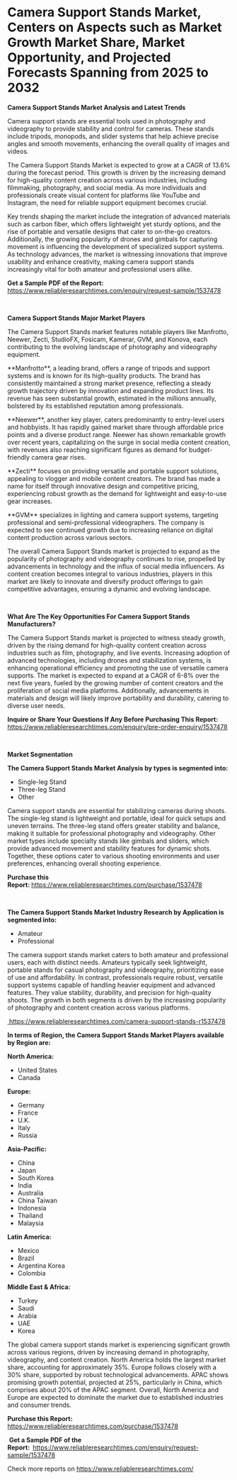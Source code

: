 <p><h1>Camera Support Stands Market, Centers on Aspects such as Market Growth Market Share, Market Opportunity, and Projected Forecasts Spanning from 2025 to 2032</h1></p><p><strong>Camera Support Stands Market Analysis and Latest Trends</strong></p>
<p><p>Camera support stands are essential tools used in photography and videography to provide stability and control for cameras. These stands include tripods, monopods, and slider systems that help achieve precise angles and smooth movements, enhancing the overall quality of images and videos. </p><p>The Camera Support Stands Market is expected to grow at a CAGR of 13.6% during the forecast period. This growth is driven by the increasing demand for high-quality content creation across various industries, including filmmaking, photography, and social media. As more individuals and professionals create visual content for platforms like YouTube and Instagram, the need for reliable support equipment becomes crucial.</p><p>Key trends shaping the market include the integration of advanced materials such as carbon fiber, which offers lightweight yet sturdy options, and the rise of portable and versatile designs that cater to on-the-go creators. Additionally, the growing popularity of drones and gimbals for capturing movement is influencing the development of specialized support systems. As technology advances, the market is witnessing innovations that improve usability and enhance creativity, making camera support stands increasingly vital for both amateur and professional users alike.</p></p>
<p><strong>Get a Sample PDF of the Report:&nbsp;</strong> <a href="https://www.reliableresearchtimes.com/enquiry/request-sample/1537478?utm_campaign=2271&utm_medium=2&utm_source=Github&utm_content=ia&utm_term=20022025&utm_id=camera-support-stands">https://www.reliableresearchtimes.com/enquiry/request-sample/1537478</a></p>
<p>&nbsp;</p>
<p><strong>Camera Support Stands Major Market Players</strong></p>
<p><p>The Camera Support Stands market features notable players like Manfrotto, Neewer, Zecti, StudioFX, Fosicam, Kamerar, GVM, and Konova, each contributing to the evolving landscape of photography and videography equipment.</p><p>**Manfrotto**, a leading brand, offers a range of tripods and support systems and is known for its high-quality products. The brand has consistently maintained a strong market presence, reflecting a steady growth trajectory driven by innovation and expanding product lines. Its revenue has seen substantial growth, estimated in the millions annually, bolstered by its established reputation among professionals.</p><p>**Neewer**, another key player, caters predominantly to entry-level users and hobbyists. It has rapidly gained market share through affordable price points and a diverse product range. Neewer has shown remarkable growth over recent years, capitalizing on the surge in social media content creation, with revenues also reaching significant figures as demand for budget-friendly camera gear rises.</p><p>**Zecti** focuses on providing versatile and portable support solutions, appealing to vlogger and mobile content creators. The brand has made a name for itself through innovative design and competitive pricing, experiencing robust growth as the demand for lightweight and easy-to-use gear increases.</p><p>**GVM** specializes in lighting and camera support systems, targeting professional and semi-professional videographers. The company is expected to see continued growth due to increasing reliance on digital content production across various sectors.</p><p>The overall Camera Support Stands market is projected to expand as the popularity of photography and videography continues to rise, propelled by advancements in technology and the influx of social media influencers. As content creation becomes integral to various industries, players in this market are likely to innovate and diversify product offerings to gain competitive advantages, ensuring a dynamic and evolving landscape.</p></p>
<p>&nbsp;</p>
<p><strong>What Are The Key Opportunities For Camera Support Stands Manufacturers?</strong></p>
<p><p>The Camera Support Stands market is projected to witness steady growth, driven by the rising demand for high-quality content creation across industries such as film, photography, and live events. Increasing adoption of advanced technologies, including drones and stabilization systems, is enhancing operational efficiency and promoting the use of versatile camera supports. The market is expected to expand at a CAGR of 6-8% over the next five years, fueled by the growing number of content creators and the proliferation of social media platforms. Additionally, advancements in materials and design will likely improve portability and durability, catering to diverse user needs.</p></p>
<p><strong>Inquire or Share Your Questions If Any Before Purchasing This Report:</strong> <a href="https://www.reliableresearchtimes.com/enquiry/pre-order-enquiry/1537478?utm_campaign=2271&utm_medium=2&utm_source=Github&utm_content=ia&utm_term=20022025&utm_id=camera-support-stands">https://www.reliableresearchtimes.com/enquiry/pre-order-enquiry/1537478</a></p>
<p>&nbsp;</p>
<p><strong>Market Segmentation</strong></p>
<p><strong>The Camera Support Stands Market Analysis by types is segmented into:</strong></p>
<p><ul><li>Single-leg Stand</li><li>Three-leg Stand</li><li>Other</li></ul></p>
<p><p>Camera support stands are essential for stabilizing cameras during shoots. The single-leg stand is lightweight and portable, ideal for quick setups and uneven terrains. The three-leg stand offers greater stability and balance, making it suitable for professional photography and videography. Other market types include specialty stands like gimbals and sliders, which provide advanced movement and stability features for dynamic shots. Together, these options cater to various shooting environments and user preferences, enhancing overall shooting experience.</p></p>
<p><strong>Purchase this Report:&nbsp;</strong><a href="https://www.reliableresearchtimes.com/purchase/1537478?utm_campaign=2271&utm_medium=2&utm_source=Github&utm_content=ia&utm_term=20022025&utm_id=camera-support-stands">https://www.reliableresearchtimes.com/purchase/1537478</a></p>
<p>&nbsp;</p>
<p><strong>The Camera Support Stands Market Industry Research by Application is segmented into:</strong></p>
<p><ul><li>Amateur</li><li>Professional</li></ul></p>
<p><p>The camera support stands market caters to both amateur and professional users, each with distinct needs. Amateurs typically seek lightweight, portable stands for casual photography and videography, prioritizing ease of use and affordability. In contrast, professionals require robust, versatile support systems capable of handling heavier equipment and advanced features. They value stability, durability, and precision for high-quality shoots. The growth in both segments is driven by the increasing popularity of photography and content creation across various platforms.</p></p>
<p><a href="https://www.reliableresearchtimes.com/camera-support-stands-r1537478?utm_campaign=2271&utm_medium=2&utm_source=Github&utm_content=ia&utm_term=20022025&utm_id=camera-support-stands">&nbsp;https://www.reliableresearchtimes.com/camera-support-stands-r1537478</a></p>
<p><strong>In terms of Region, the Camera Support Stands Market Players available by Region are:</strong></p>
<p>
    <p> <strong> North America: </strong>
        <ul>
            <li>United States</li>
            <li>Canada</li>
        </ul>
        </p> 
    <p> <strong> Europe: </strong>
        <ul>
            <li>Germany</li>
            <li>France</li>
            <li>U.K.</li>
            <li>Italy</li>
            <li>Russia</li>
        </ul>
        </p> 
    <p> <strong> Asia-Pacific: </strong>
        <ul>
            <li>China</li>
            <li>Japan</li>
            <li>South Korea</li>
            <li>India</li>
            <li>Australia</li>
            <li>China Taiwan</li>
            <li>Indonesia</li>
            <li>Thailand</li>
            <li>Malaysia</li>
        </ul>
        </p> 
    <p> <strong> Latin America: </strong>
        <ul>
            <li>Mexico</li>
            <li>Brazil</li>
            <li>Argentina Korea</li>
            <li>Colombia</li>
        </ul>
        </p> 
    <p> <strong> Middle East & Africa: </strong>
        <ul>
            <li>Turkey</li>
            <li>Saudi</li>
            <li>Arabia</li>
            <li>UAE</li>
            <li>Korea</li>
        </ul>
    </p>
    </p>
<p><p>The global camera support stands market is experiencing significant growth across various regions, driven by increasing demand in photography, videography, and content creation. North America holds the largest market share, accounting for approximately 35%. Europe follows closely with a 30% share, supported by robust technological advancements. APAC shows promising growth potential, projected at 25%, particularly in China, which comprises about 20% of the APAC segment. Overall, North America and Europe are expected to dominate the market due to established industries and consumer trends.</p></p>
<p><strong>Purchase this Report: </strong><a href="https://www.reliableresearchtimes.com/purchase/1537478?utm_campaign=2271&utm_medium=2&utm_source=Github&utm_content=ia&utm_term=20022025&utm_id=camera-support-stands">https://www.reliableresearchtimes.com/purchase/1537478</a></p>
<p>&nbsp;<strong>Get a Sample PDF of the Report:&nbsp;&nbsp;</strong><a href="https://www.reliableresearchtimes.com/enquiry/request-sample/1537478?utm_campaign=2271&utm_medium=2&utm_source=Github&utm_content=ia&utm_term=20022025&utm_id=camera-support-stands">https://www.reliableresearchtimes.com/enquiry/request-sample/1537478</a></p>
<p><strong></strong></p>
<p>Check more reports on <a href="https://www.reliableresearchtimes.com/?utm_campaign=2271&utm_medium=2&utm_source=Github&utm_content=ia&utm_term=20022025&utm_id=camera-support-stands">https://www.reliableresearchtimes.com/</a></p>